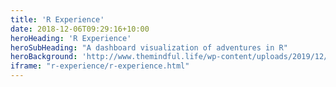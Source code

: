 ```yaml
---
title: 'R Experience'
date: 2018-12-06T09:29:16+10:00
heroHeading: 'R Experience'
heroSubHeading: "A dashboard visualization of adventures in R"
heroBackground: 'http://www.themindful.life/wp-content/uploads/2019/12/low_SkyandWater.jpg'
iframe: "r-experience/r-experience.html"
---
```

